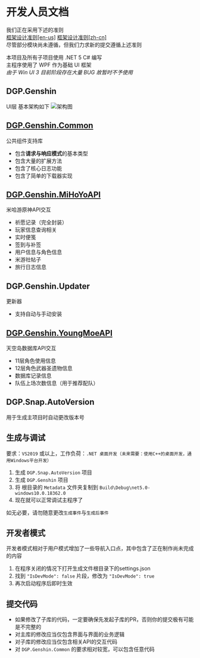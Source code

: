 # 开发人员文档

我们正在采用下述的准则  
[框架设计准则[en-us]](https://docs.microsoft.com/en-us/dotnet/standard/design-guidelines/) [框架设计准则[zh-cn]](https://docs.microsoft.com/en-us/dotnet/standard/design-guidelines/)  
尽管部分模块尚未遵循，但我们力求新的提交遵循上述准则
 
本项目及所有子项目使用 .NET 5 C# 编写  
主程序使用了 WPF 作为基础 UI 框架  
*由于 Win UI 3 目前阶段存在大量  BUG  故暂时不予使用*

## DGP.Genshin

UI层 基本架构如下
![架构图](https://i.loli.net/2021/10/30/tDQqhNPIOae1Ui6.png)

## [DGP.Genshin.Common](https://github.com/DGP-Studio/DGP.Genshin.Common)
公共组件支持库

* 包含**请求与响应模式**的基本类型
* 包含大量的扩展方法
* 包含了核心日志功能
* 包含了简单的下载器实现

## [DGP.Genshin.MiHoYoAPI](https://github.com/DGP-Studio/DGP.Genshin.MiHoYoAPI)

米哈游原神API交互

* 祈愿记录（完全封装）
* 玩家信息查询相关
* 实时便笺
* 签到与补签
* 用户信息与角色信息
* 米游社帖子
* 旅行日志信息

## DGP.Genshin.Updater

更新器

* 支持自动与手动安装

## [DGP.Genshin.YoungMoeAPI](https://github.com/DGP-Studio/DGP.Genshin.YoungMoeAPI)

天空岛数据库API交互

* 11层角色使用信息
* 12层角色武器圣遗物信息
* 数据库记录信息
* 队伍上场次数信息（用于推荐配队）

## DGP.Snap.AutoVersion

用于生成主项目时自动更改版本号

## 生成与调试

要求：`VS2019` 或以上，工作负荷：`.NET 桌面开发（未来需要：使用C++的桌面开发，通用Windows平台开发）`
1. 生成 `DGP.Snap.AutoVersion` 项目
1. 生成 `DGP.Genshin` 项目
1. 将 根目录的 `Metadata` 文件夹复制到 `Build\Debug\net5.0-windows10.0.18362.0`
1. 现在就可以正常调试主程序了

如无必要，请勿随意更改`生成事件`与`生成后事件`

## 开发者模式

开发者模式相对于用户模式增加了一些导航入口点，其中包含了正在制作尚未完成的内容
1. 在程序关闭的情况下打开生成文件根目录下的settings.json
1. 找到 `"IsDevMode": false` 片段，修改为 `"IsDevMode": true`
1. 再次启动程序后即时生效

## 提交代码

* 如果修改了子库的代码，一定要确保先发起子库的PR，否则你的提交极有可能是不完整的
* 对主库的修改应当仅包含界面与界面的业务逻辑
* 对子库的修改应当仅包含相关API的交互代码
* 对 `DGP.Genshin.Common` 的要求相对较宽，可以包含任意代码